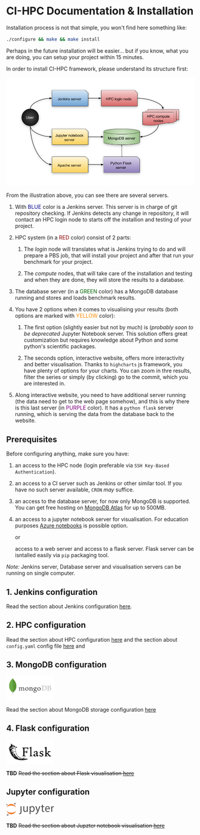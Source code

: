 # CI-HPC Documentation & Installation

Installation process is not that simple, you won't find here something like:
```bash
./configure && make && make install
```
Perhaps in the future installation will be easier... but 
if you know, what you are doing, you can setup your project within 15 minutes.


In order to install CI-HPC framework, please understand its structure first:

![jenkins](imgs/cihpc-structure.png)

From the illustration above, you can see there are several servers.

1. With <span style="color: darkblue">BLUE</span> color is a Jenkins server.
    This server is in charge of git repository checking. If Jenkins detects
    any change in repository, it will contact an HPC login node to starts off
    the installion and testing of your project.

2. HPC system (in a <span style="color: darkred">RED</span> color)
      consist of 2 parts:
      
    1. The *login* node will translates what is Jenkins trying to do and will
    prepare a PBS job, that will install your project and after that 
    run your benchmark for your project.

    2. The *compute* nodes, that will take care of the installation and testing and
    when they are done, they will store the results to a database.

3. The database server (in a <span style="color: darkgreen">GREEN</span> color) 
     has a MongoDB database running and stores and loads benchmark results.

4. You have 2 options when it comes to visualising your results
   (both options are marked with <span style="color: darkorange">YELLOW</span> color):
   
    1. The first option (slightly easier but not by much) is (*probably 
    soon to be deprecated* Jupyter Notebook server. This solution offers great 
    customization but requires knowledge about Python and some python's scientific packages.

    2. The seconds option, interactive website, offers more interactivity and better visualisation.
    Thanks to `highcharts` js framework, you have plenty of options for 
    your charts. You can zoom in thre results, filter the series or simply
    (by clicking) go to the commit, which you are interested in.
  
5. Along interactive website, you need to have additional server running 
    (the data need to get to the web page somehow), and this is why there
    is this last server (in <span style="color: purple">PURPLE</span> color).
    It has a `python flask` server running, which is serving the data
    from the database back to the website.

   
## Prerequisites
Before configuring anything, make sure you have:
  1. an access to the HPC node (login preferable via `SSH Key-Based Authentication`).
  2. an access to a CI server such as Jenkins or other similar tool. If you have no such server available, `CRON` *may* suffice.

  3. an access to the database server, for now only MongoDB is supported. You can get free hosting on [MongoDB Atlas](https://www.mongodb.com/cloud/atlas) for up to 500MB.

  4. an access to a jupyter notebook server for visualisation. For education
     purposes [Azure notebooks](https://notebooks.azure.com) is possible option.
  
     or 
     
     access to a web server and access to a flask server. Flask server can be
     isntalled easily via `pip` packaging tool.


   *Note:* Jenkins server, Database server and visualisation servers can be 
   running on single computer.



## 1. Jenkins configuration
<!-- <img src="imgs/jenkins-logo.png" width="128" />  -->

Read the section about Jenkins configuration [here](jenkins-conf.md).


## 2. HPC configuration
Read the section about HPC configuration [here](hpc-conf.md) and 
the section about `config.yaml` config file [here](config.yaml.md) and 


## 3. MongoDB configuration
<img src="imgs/mongodb-logo.png" width="128" /> 

Read the section about MongoDB storage configuration [here](mongodb-conf.md)

## 4. Flask configuration
<img src="imgs/flask-logo.png" width="128" /> 

**TBD** ~~Read the section about Flask visualisation [here](flask-conf.md)~~

## Jupyter configuration
<img src="imgs/jupyter-logo.png" width="128" /> 

**TBD** ~~Read the section about Jupzter notebook visualisation [here](jupyter-conf.md)~~
